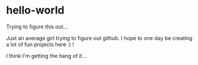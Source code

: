 # hello-world
Trying to figure this out...

Just an average girl trying to figure out github. 
I hope to one day be creating a lot of fun projects here :) !

I think I'm getting the hang of it...
